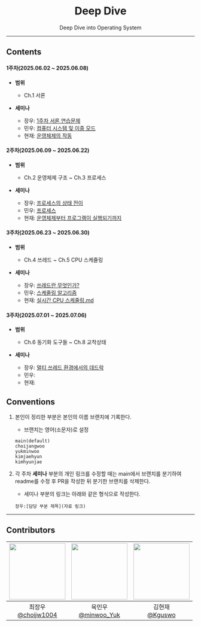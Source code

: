 <div align="center">

# Deep Dive  
Deep Dive into Operating System

--- 
</div>

## Contents
#### 1주차(2025.06.02 ~ 2025.06.08)
- **범위** 
    - Ch.1 서론

- **세미나**
    - 장우: [1주차 서론 연습문제](https://github.com/BackEndDeepDive/Operating-System/tree/choijangwoo/choijangwoo)
    - 민우: [컴퓨터 시스템 및 이중 모드](https://github.com/BackEndDeepDive/Operating-System/tree/main/YukMinWoo/week-1)
    - 현재: [운영체제의 작동](https://github.com/BackEndDeepDive/Operating-System/blob/main/kimhyeonjae/1주차.%20운영체제의%20작동.md)

#### 2주차(2025.06.09 ~ 2025.06.22)
- **범위** 
    - Ch.2 운영체제 구조 ~ Ch.3 프로세스

- **세미나**
    - 장우: [프로세스의 상태 전이](https://github.com/BackEndDeepDive/Operating-System/tree/main/choijangwoo/Ch2)
    - 민우: [프로세스](https://github.com/BackEndDeepDive/Operating-System/tree/main/YukMinWoo/week-2)
    - 현재: [운영체제부터 프로그램이 실행되기까지](https://github.com/BackEndDeepDive/Operating-System/blob/main/kimhyeonjae/2주차.%20운영체제부터%20프로그램이%20실행되기까지.md)

#### 3주차(2025.06.23 ~ 2025.06.30)
- **범위** 
    - Ch.4 쓰레드 ~ Ch.5 CPU 스케쥴링

- **세미나**
    - 장우: [쓰레드란 무엇인가?](https://github.com/BackEndDeepDive/Operating-System/tree/main/choijangwoo/Ch3)
    - 민우: [스케줄링 알고리즘](https://github.com/BackEndDeepDive/Operating-System/tree/main/YukMinWoo/week-3)
    - 현재: [실시간 CPU 스케줄링.md](https://github.com/BackEndDeepDive/Operating-System/blob/main/kimhyeonjae/3주차.%20실시간%20CPU%20스케줄링.md)

#### 3주차(2025.07.01 ~ 2025.07.06)
- **범위** 
    - Ch.6 동기화 도구들 ~ Ch.8 교착상태

- **세미나**
    - 장우: [멀티 쓰레드 환경에서의 데드락](https://github.com/BackEndDeepDive/Operating-System/tree/main/choijangwoo/Ch4)
    - 민우: 
    - 현재: 

## Conventions
1. 본인이 정리한 부분은 본인의 이름 브랜치에 기록한다.
    - 브랜치는 영어(소문자)로 설정

    ```
    main(default)
    choijangwoo
    yukminwoo
    kimjaehyun
    kimhyunjae
    ```

2. 각 주차 **세미나** 부분의 개인 링크를 수정할 때는 main에서 브랜치를 분기하여 readme를 수정 후 PR을 작성한 뒤 분기한 브랜치를 삭제한다.

    - 세미나 부분의 링크는 아래와 같은 형식으로 작성한다.
    ```
    장우:[담당 부분 제목](자료 링크)
    ```

---

## Contributors

|<img src="https://github.com/choijw1004.png" width="150" height="150"/>|<img src="https://github.com/FickleBoBo.png" width="150" height="150"/>|<img src="https://github.com/Kguswo.png" width="150" height="150"/>|
|:-:|:-:|:-:|
|최장우<br/>[@choijw1004](https://github.com/choijw1004)|육민우<br/>[@minwoo_Yuk](https://github.com/FickleBoBo)|김현재<br/>[@Kguswo](https://github.com/Kguswo)|


